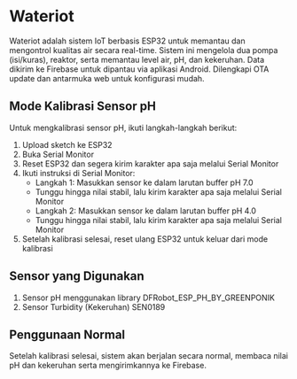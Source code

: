 # Wateriot
Wateriot adalah sistem IoT berbasis ESP32 untuk memantau dan mengontrol kualitas air secara real-time. Sistem ini mengelola dua pompa (isi/kuras), reaktor, serta memantau   level air, pH, dan kekeruhan. Data dikirim ke Firebase untuk dipantau via aplikasi Android. Dilengkapi OTA update dan antarmuka web untuk konfigurasi mudah.

## Mode Kalibrasi Sensor pH

Untuk mengkalibrasi sensor pH, ikuti langkah-langkah berikut:

1. Upload sketch ke ESP32
2. Buka Serial Monitor
3. Reset ESP32 dan segera kirim karakter apa saja melalui Serial Monitor
4. Ikuti instruksi di Serial Monitor:
   - Langkah 1: Masukkan sensor ke dalam larutan buffer pH 7.0
   - Tunggu hingga nilai stabil, lalu kirim karakter apa saja melalui Serial Monitor
   - Langkah 2: Masukkan sensor ke dalam larutan buffer pH 4.0
   - Tunggu hingga nilai stabil, lalu kirim karakter apa saja melalui Serial Monitor
5. Setelah kalibrasi selesai, reset ulang ESP32 untuk keluar dari mode kalibrasi

## Sensor yang Digunakan

1. Sensor pH menggunakan library DFRobot_ESP_PH_BY_GREENPONIK
2. Sensor Turbidity (Kekeruhan) SEN0189

## Penggunaan Normal

Setelah kalibrasi selesai, sistem akan berjalan secara normal, membaca nilai pH dan kekeruhan serta mengirimkannya ke Firebase.
